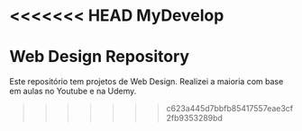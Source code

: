 <<<<<<< HEAD
MyDevelop
=======
# Web Design Repository
Este repositório tem projetos de Web Design.
Realizei a maioria com base em aulas no Youtube e na Udemy.
>>>>>>> c623a445d7bbfb85417557eae3cf2fb9353289bd
